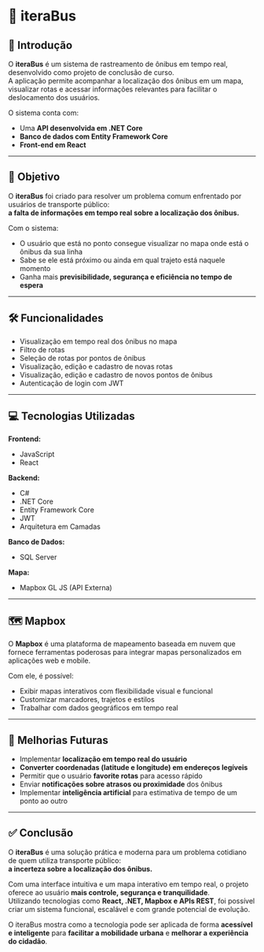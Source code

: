 # 🚌 iteraBus

## 📌 Introdução  
O **iteraBus** é um sistema de rastreamento de ônibus em tempo real, desenvolvido como projeto de conclusão de curso.  
A aplicação permite acompanhar a localização dos ônibus em um mapa, visualizar rotas e acessar informações relevantes para facilitar o deslocamento dos usuários.

O sistema conta com:
- Uma **API desenvolvida em .NET Core**
- **Banco de dados com Entity Framework Core**
- **Front-end em React**

---

## 🎯 Objetivo  
O **iteraBus** foi criado para resolver um problema comum enfrentado por usuários de transporte público:  
**a falta de informações em tempo real sobre a localização dos ônibus.**

Com o sistema:
- O usuário que está no ponto consegue visualizar no mapa onde está o ônibus da sua linha
- Sabe se ele está próximo ou ainda em qual trajeto está naquele momento
- Ganha mais **previsibilidade, segurança e eficiência no tempo de espera**

---

## 🛠️ Funcionalidades  
- Visualização em tempo real dos ônibus no mapa  
- Filtro de rotas  
- Seleção de rotas por pontos de ônibus  
- Visualização, edição e cadastro de novas rotas  
- Visualização, edição e cadastro de novos pontos de ônibus  
- Autenticação de login com JWT  

---

## 💻 Tecnologias Utilizadas  

**Frontend:**  
- JavaScript  
- React  

**Backend:**  
- C#  
- .NET Core  
- Entity Framework Core  
- JWT  
- Arquitetura em Camadas  

**Banco de Dados:**  
- SQL Server  

**Mapa:**  
- Mapbox GL JS (API Externa)  

---

## 🗺️ Mapbox  
O **Mapbox** é uma plataforma de mapeamento baseada em nuvem que fornece ferramentas poderosas para integrar mapas personalizados em aplicações web e mobile.

Com ele, é possível:
- Exibir mapas interativos com flexibilidade visual e funcional  
- Customizar marcadores, trajetos e estilos  
- Trabalhar com dados geográficos em tempo real  

---

## 🚀 Melhorias Futuras  
- Implementar **localização em tempo real do usuário**  
- **Converter coordenadas (latitude e longitude) em endereços legíveis**  
- Permitir que o usuário **favorite rotas** para acesso rápido  
- Enviar **notificações sobre atrasos ou proximidade** dos ônibus
- Implementar **inteligência artificial** para estimativa de tempo de um ponto ao outro  

---

## ✅ Conclusão  
O **iteraBus** é uma solução prática e moderna para um problema cotidiano de quem utiliza transporte público:  
**a incerteza sobre a localização dos ônibus.**

Com uma interface intuitiva e um mapa interativo em tempo real, o projeto oferece ao usuário **mais controle, segurança e tranquilidade**.  
Utilizando tecnologias como **React, .NET, Mapbox e APIs REST**, foi possível criar um sistema funcional, escalável e com grande potencial de evolução.

O iteraBus mostra como a tecnologia pode ser aplicada de forma **acessível e inteligente** para **facilitar a mobilidade urbana** e **melhorar a experiência do cidadão**.
